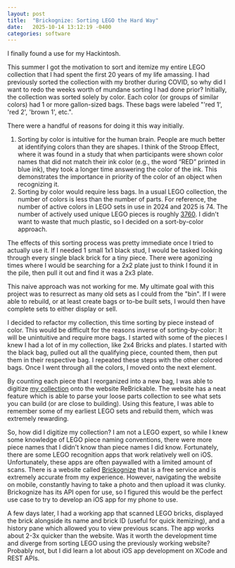 ```yaml
---
layout: post
title:  "Brickognize: Sorting LEGO the Hard Way"
date:   2025-10-14 13:12:19 -0400
categories: software
---
```


I finally found a use for my Hackintosh.

This summer I got the motivation to sort and itemize my entire LEGO collection that I had spent the first 20 years of my life amassing. I had previously sorted the collection with my brother during COVID, so why did I want to redo the weeks worth of mundane sorting I had done prior?
Initially, the collection was sorted solely by color. Each color (or groups of similar colors) had 1 or more gallon-sized bags. These bags were labeled "'red 1', 'red 2', 'brown 1', etc.".

There were a handful of reasons for doing it this way initially.

1. Sorting by color is intuitive for the human brain. People are much better at identifying colors than they are shapes. I think of the Stroop Effect, where it was found in a study that when participants were shown color names that did not match their ink color (e.g., the word “RED” printed in blue ink), they took a longer time answering the color of the ink. This demonstrates the importance in priority of the color of an object when recognizing it.
2. Sorting by color would require less bags. In a usual LEGO collection, the number of colors is less than the number of parts. For reference, the number of active colors in LEGO sets in use in 2024 and 2025 is 74. The number of actively used unique LEGO pieces is roughly [3760](https://brickarchitect.com/bricks/). I didn't want to waste that much plastic, so I decided on a sort-by-color approach.

The effects of this sorting process was pretty immediate once I tried to actually use it. If I needed 1 small 1x1 black stud, I would be tasked looking through every single black brick for a tiny piece. There were agonizing times where I would be searching for a 2x2 plate just to think I found it in the pile, then pull it out and find it was a 2x3 plate.

This naive approach was not working for me. My ultimate goal with this project was to resurrect as many old sets as I could from the "bin". If I were able to rebuild, or at least create bags or to-be built sets, I would then have complete sets to either display or sell.

I decided to refactor my collection, this time sorting by piece instead of color. This would be difficult for the reasons inverse of sorting-by-color: It will be unintuitive and require more bags. I started with some of the pieces I knew I had a lot of in my collection, like 2x4 Bricks and plates. I started with the black bag, pulled out all the qualifying piece, counted them, then put them in their respective bag. I repeated these steps with the other colored bags. Once I went through all the colors, I moved onto the next element.

By counting each piece that I reorganized into a new bag, I was able to digitize [my collection](https://rebrickable.com/users/Eggbeater6071/partlists/) onto the website ReBrickable. The website has a neat feature which is able to parse your loose parts collection to see what sets you can build (or are close to building). Using this feature, I was able to remember some of my earliest LEGO sets and rebuild them, which was extremely rewarding.

So, how did I digitize my collection? I am not a LEGO expert, so while I knew some knowledge of LEGO piece naming conventions, there were more piece names that I didn't know than piece names I did know. Fortunately, there are some LEGO recognition apps that work relatively well on iOS. Unfortunately, these apps are often paywalled with a limited amount of scans. There is a website called [Brickognize](https://brickognize.com/) that is a free service and is extremely accurate from my experience. However, navigating the website on mobile, constantly having to take a photo and then upload it was clunky. Brickognize has its API open for use, so I figured this would be the perfect use case to try to develop an iOS app for my phone to use.

A few days later, I had a working app that scanned LEGO bricks, displayed the brick alongside its name and brick ID (useful for quick itemizing), and a history pane which allowed you to view previous scans. The app works about 2-3x quicker than the website. Was it worth the development time and diverge from sorting LEGO using the previously working website? Probably not, but I did learn a lot about iOS app development on XCode and REST APIs.
